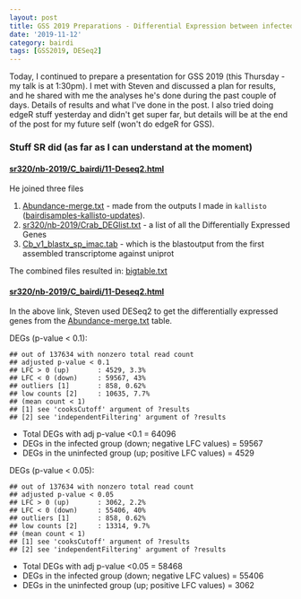 ```yaml
---
layout: post
title: GSS 2019 Preparations - Differential Expression between infected and uninfected
date: '2019-11-12'
category: bairdi
tags: [GSS2019, DESeq2]
---
```

Today, I continued to prepare a presentation for GSS 2019 (this Thursday - my talk is at 1:30pm). I met with Steven and discussed a plan for results, and he shared with me the analyses he's done during the past couple of days. Details of results and what I've done in the post. I also tried doing edgeR stuff yesterday and didn't get super far, but details will be at the end of the post for my future self (won't do edgeR for GSS). 

### Stuff SR did (as far as I can understand at the moment)
#### [sr320/nb-2019/C_bairdi/11-Deseq2.html](http://htmlpreview.github.io/?https://github.com/sr320/nb-2019/blob/master/C_bairdi/11-Deseq2.html)

He joined three files      
1. [Abundance-merge.txt](https://raw.githubusercontent.com/sr320/nb-2019/master/C_bairdi/analyses/Abundance-merge.txt) - made from the outputs I made in `kallisto` ([bairdisamples-kallisto-updates](https://grace-ac.github.io/bairdisamples-kallisto-updates/)).
2. [sr320/nb-2019/Crab_DEGlist.txt](https://raw.githubusercontent.com/sr320/nb-2019/master/C_bairdi/analyses/Crab_DEGlist.txt) - a list of all the Differentially Expressed Genes 
3. [Cb_v1_blastx_sp_imac.tab](https://raw.githubusercontent.com/sr320/nb-2019/master/C_bairdi/analyses/Cb_v1_blastx_sp_imac.tab) - which is the blastoutput from the first assembled transcriptome against uniprot

The combined files resulted in: [bigtable.txt](https://raw.githubusercontent.com/sr320/nb-2019/master/C_bairdi/analyses/bigtable.txt)

#### [sr320/nb-2019/C_bairdi/11-Deseq2.html](http://htmlpreview.github.io/?https://github.com/sr320/nb-2019/blob/master/C_bairdi/11-Deseq2.html)

In the above link, Steven used DESeq2 to get the differentially expressed genes from the [Abundance-merge.txt](https://raw.githubusercontent.com/sr320/nb-2019/master/C_bairdi/analyses/Abundance-merge.txt) table. 

DEGs (p-value < 0.1):     
```
## out of 137634 with nonzero total read count
## adjusted p-value < 0.1
## LFC > 0 (up)       : 4529, 3.3%
## LFC < 0 (down)     : 59567, 43%
## outliers [1]       : 858, 0.62%
## low counts [2]     : 10635, 7.7%
## (mean count < 1)
## [1] see 'cooksCutoff' argument of ?results
## [2] see 'independentFiltering' argument of ?results
```

- Total DEGs with adj p-value <0.1 = 64096       
- DEGs in the infected group (down; negative LFC values) = 59567
- DEGs in the uninfected group (up; positive LFC values) = 4529

DEGs (p-value < 0.05):      
```
## out of 137634 with nonzero total read count
## adjusted p-value < 0.05
## LFC > 0 (up)       : 3062, 2.2%
## LFC < 0 (down)     : 55406, 40%
## outliers [1]       : 858, 0.62%
## low counts [2]     : 13314, 9.7%
## (mean count < 1)
## [1] see 'cooksCutoff' argument of ?results
## [2] see 'independentFiltering' argument of ?results
```

- Total DEGs with adj p-value <0.05 = 58468
- DEGs in the infected group (down; negative LFC values) = 55406
- DEGs in the uninfected group (up; positive LFC values) = 3062


